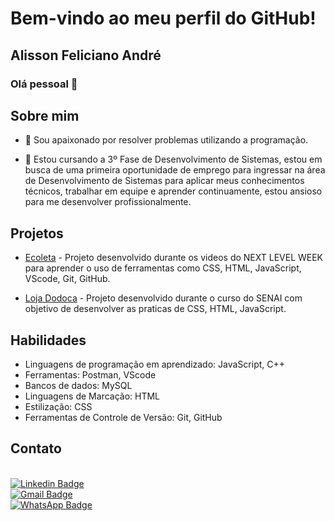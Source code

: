 # Bem-vindo ao meu perfil do GitHub!

## Alisson Feliciano André
### Olá pessoal 👋

## Sobre mim
- :purple_heart: Sou apaixonado por resolver problemas utilizando a programação. 

- :office: Estou cursando  a 3º Fase de Desenvolvimento de Sistemas, estou em busca de uma primeira oportunidade de emprego para ingressar na área de Desenvolvimento de Sistemas para aplicar meus conhecimentos técnicos, trabalhar em equipe e aprender continuamente, estou ansioso para me desenvolver profissionalmente.


## Projetos

- [Ecoleta](https://github.com/alissonfandre/next-level-week) - Projeto desenvolvido durante os videos do NEXT LEVEL WEEK para aprender o uso de ferramentas como CSS, HTML, JavaScript, VScode, Git, GitHub.

- [Loja Dodoca](https://github.com/alissonfandre/loja_dodoca) - Projeto desenvolvido durante o curso do SENAI com objetivo de desenvolver as praticas de CSS, HTML, JavaScript.

## Habilidades
- Linguagens de programação em aprendizado: JavaScript, C++
- Ferramentas: Postman, VScode
- Bancos de dados: MySQL
- Linguagens de Marcação: HTML
- Estilização: CSS
- Ferramentas de Controle de Versão: Git, GitHub

## Contato 

<br/> [![Linkedin Badge](https://img.shields.io/badge/LinkedIn-0077B5?style=for-the-badge&logo=linkedin&logoColor=white&link=https://www.linkedin.com/https://www.linkedin.com/in/alisson-feliciano-648b48259/)](https://www.linkedin.com/in/alisson-feliciano-648b48259/)
<br/> [![Gmail Badge](https://img.shields.io/badge/Gmail-D14836?style=for-the-badge&logo=gmail&logoColor=white&link=mailto:alissonfandre9@gmail.com)](mailto:alissonfandre9@gmail.com)
<br/> [![WhatsApp Badge](https://img.shields.io/badge/WhatsApp-25D366?style=for-the-badge&logo=whatsapp&logoColor=white&link=https://wa.me/48998434470)](https://wa.me/48998434470)


 
